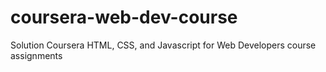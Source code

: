 # coursera-web-dev-course
Solution Coursera HTML, CSS, and Javascript for Web Developers course assignments
